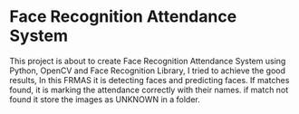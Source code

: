 # Face Recognition Attendance System
This project is about to create Face Recognition Attendance System using Python, OpenCV and Face Recognition Library, I tried to achieve the good results, In this FRMAS it is detecting faces and predicting faces.
If matches found, it is marking the attendance correctly with their names.
if match not found it store the images as UNKNOWN in a folder.
